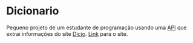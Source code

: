 # Dicionario
Pequeno projeto de um estudante de programação usando uma [API](https://opensourcelibs.com/lib/dicio-api) que extrai informações do site [Dicio](https://www.dicio.com.br/).
[Link](https://menrraz.github.io/Dicionario/) para o site.
